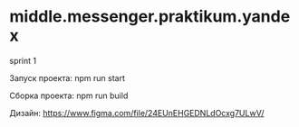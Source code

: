 # middle.messenger.praktikum.yandex
sprint 1

Запуск проекта:
npm run start

Сборка проекта:
npm run build

Дизайн:
https://www.figma.com/file/24EUnEHGEDNLdOcxg7ULwV/